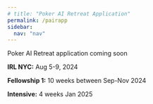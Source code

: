 ```yaml
---
# title: "Poker AI Retreat Application"
permalink: /pairapp
sidebar:
  nav: "nav"
---
```


Poker AI Retreat application coming soon

**IRL NYC:** Aug 5-9, 2024

**Fellowship 1:** 10 weeks between Sep-Nov 2024

**Intensive:** 4 weeks Jan 2025
